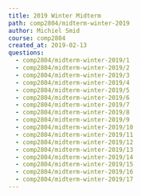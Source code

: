 ```yaml
---
title: 2019 Winter Midterm
path: comp2804/midterm-winter-2019
author: Michiel Smid
course: comp2804
created_at: 2019-02-13
questions:
  - comp2804/midterm-winter-2019/1
  - comp2804/midterm-winter-2019/2
  - comp2804/midterm-winter-2019/3
  - comp2804/midterm-winter-2019/4
  - comp2804/midterm-winter-2019/5
  - comp2804/midterm-winter-2019/6
  - comp2804/midterm-winter-2019/7
  - comp2804/midterm-winter-2019/8
  - comp2804/midterm-winter-2019/9
  - comp2804/midterm-winter-2019/10
  - comp2804/midterm-winter-2019/11
  - comp2804/midterm-winter-2019/12
  - comp2804/midterm-winter-2019/13
  - comp2804/midterm-winter-2019/14
  - comp2804/midterm-winter-2019/15
  - comp2804/midterm-winter-2019/16
  - comp2804/midterm-winter-2019/17
---
```

